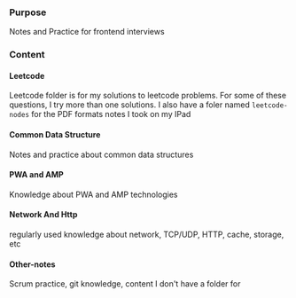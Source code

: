 ### Purpose

Notes and Practice for frontend interviews

### Content

#### Leetcode

Leetcode folder is for my solutions to leetcode problems. For some of these questions, I try more than one solutions. I also have a foler named `leetcode-nodes` for the PDF formats notes I took on my IPad

#### Common Data Structure

Notes and practice about common data structures

#### PWA and AMP

Knowledge about PWA and AMP technologies

#### Network And Http

regularly used knowledge about network, TCP/UDP, HTTP, cache, storage, etc

#### Other-notes

Scrum practice, git knowledge, content I don't have a folder for

